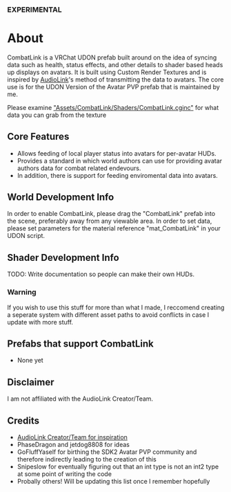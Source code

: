 ### EXPERIMENTAL
# About
CombatLink is a VRChat UDON prefab built around on the idea of syncing data such as health, status effects, and other details to shader based heads up displays on avatars. It is built using Custom Render Textures and is inspired by [AudioLink](https://github.com/llealloo/vrc-udon-audio-link/tree/master/AudioLink)'s method of transmitting the data to avatars. The core use is for the UDON Version of the Avatar PVP prefab that is maintained by me.

Please examine ["Assets/CombatLink/Shaders/CombatLink.cginc"](https://github.com/snipeslow/CombatLink/blob/master/Shaders/CombatLink.cginc) for what data you can grab from the texture

## Core Features
- Allows feeding of local player status into avatars for per-avatar HUDs.
- Provides a standard in which world authors can use for providing avatar authors data for combat related endevours.
- In addition, there is support for feeding enviromental data into avatars.

## World Development Info
In order to enable CombatLink, please drag the "CombatLink" prefab into the scene, preferably away from any viewable area. In order to set data, please set parameters for the material reference "mat_CombatLink" in your UDON script.

## Shader Development Info
TODO: Write documentation so people can make their own HUDs.

### Warning
 If you wish to use this stuff for more than what I made, I reccomend creating a seperate system with different asset paths to avoid conflicts in case I update with more stuff.

## Prefabs that support CombatLink
- None yet

## Disclaimer
I am not affiliated with the AudioLink Creator/Team.

## Credits
- [AudioLink Creator/Team for inspiration](https://github.com/llealloo/vrc-udon-audio-link/tree/master/AudioLink)
- PhaseDragon and jetdog8808 for ideas
- GoFluffYaself for birthing the SDK2 Avatar PVP community and therefore indirectly leading to the creation of this
- Snipeslow for eventually figuring out that an int type is not an int2 type at some point of writing the code
- Probally others! Will be updating this list once I remember hopefully
